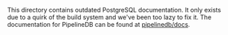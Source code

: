 This directory contains outdated PostgreSQL documentation. It only exists due to a quirk of the build system and
we've been too lazy to fix it. The documentation for PipelineDB can be found at 
[pipelinedb/docs](https://github.com/pipelinedb/docs).
